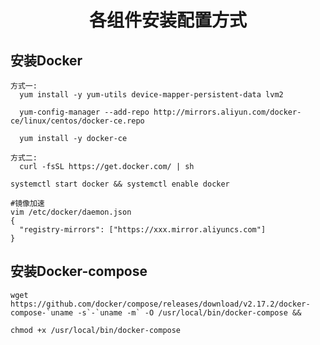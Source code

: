 <h1 style="text-align: center;">各组件安装配置方式</h1>

## 安装Docker
```shell
方式一:
  yum install -y yum-utils device-mapper-persistent-data lvm2

  yum-config-manager --add-repo http://mirrors.aliyun.com/docker-ce/linux/centos/docker-ce.repo

  yum install -y docker-ce

方式二:
  curl -fsSL https://get.docker.com/ | sh

systemctl start docker && systemctl enable docker

#镜像加速
vim /etc/docker/daemon.json
{
  "registry-mirrors": ["https://xxx.mirror.aliyuncs.com"]
}
```

## 安装Docker-compose
```shell
wget https://github.com/docker/compose/releases/download/v2.17.2/docker-compose-`uname -s`-`uname -m` -O /usr/local/bin/docker-compose &&

chmod +x /usr/local/bin/docker-compose
```

